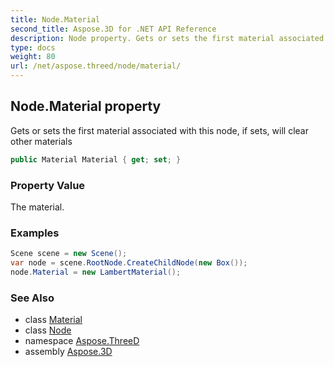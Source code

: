 ```yaml
---
title: Node.Material
second_title: Aspose.3D for .NET API Reference
description: Node property. Gets or sets the first material associated with this node if sets will clear other materials
type: docs
weight: 80
url: /net/aspose.threed/node/material/
---
```

## Node.Material property

Gets or sets the first material associated with this node, if sets, will clear other materials

```csharp
public Material Material { get; set; }
```

### Property Value

The material.

### Examples

```csharp
Scene scene = new Scene();
var node = scene.RootNode.CreateChildNode(new Box());
node.Material = new LambertMaterial();
```

### See Also

* class [Material](../../../aspose.threed.shading/material/)
* class [Node](../)
* namespace [Aspose.ThreeD](../../../aspose.threed/)
* assembly [Aspose.3D](../../../)


